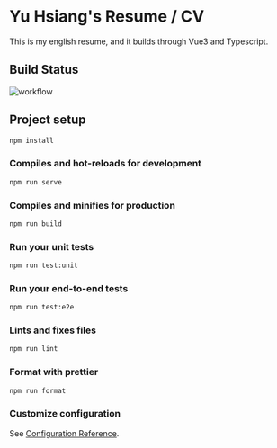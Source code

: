 # Yu Hsiang's Resume / CV

This is my english resume, and it builds through Vue3 and Typescript.

## Build Status

![workflow](https://github.com/yuhsiang237/Resume/actions/workflows/node.js.yml/badge.svg)

## Project setup

```sh
npm install
```

### Compiles and hot-reloads for development

```sh
npm run serve
```

### Compiles and minifies for production

```sh
npm run build
```

### Run your unit tests

```sh
npm run test:unit
```

### Run your end-to-end tests

```sh
npm run test:e2e
```

### Lints and fixes files

```sh
npm run lint
```

### Format with prettier

```sh
npm run format
```

### Customize configuration

See [Configuration Reference](https://cli.vuejs.org/config/).
